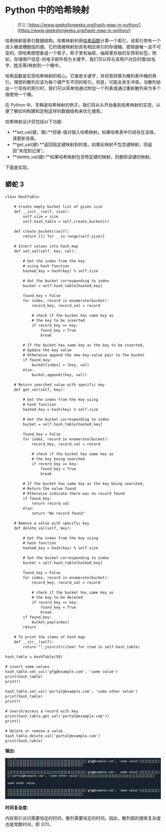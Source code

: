# Python 中的哈希映射

> 原文:[https://www.geeksforgeeks.org/hash-map-in-python/](https://www.geeksforgeeks.org/hash-map-in-python/)

哈希映射是索引数据结构。哈希映射利用[哈希函数](https://www.geeksforgeeks.org/what-are-hash-functions-and-how-to-choose-a-good-hash-function/)计算一个索引，该索引带有一个进入桶或槽数组的键。它的值被映射到具有相应索引的存储桶。密钥是唯一且不可变的。把哈希图想象成一个柜子，柜子里有抽屉，抽屉里存放的东西有标签。例如，存储用户信息-将电子邮件视为关键字，我们可以将与该用户对应的值(如名字、姓氏等)映射到一个桶中。

哈希函数是实现哈希映射的核心。它接收关键字，并将其转换为桶列表中桶的索引。理想的散列应该为每个键产生不同的索引。但是，可能会发生冲突。当散列给出一个现有的索引时，我们可以简单地通过附加一个列表或通过重新散列来为多个值使用一个桶。

在 Python 中，字典是哈希映射的例子。我们将从头开始看到哈希映射的实现，以便了解如何构建和定制这样的数据结构来优化搜索。

哈希映射设计将包括以下功能:

*   **set_val(键，值):**将键-值对插入哈希映射。如果哈希表中已经存在该值，请更新该值。
*   **get_val(键):**返回指定键映射到的值，如果此映射不包含键映射，则返回“未找到记录”。
*   **delete_val(键):**如果哈希映射包含特定键的映射，则删除该键的映射。

下面是实现。

## 蟒蛇 3

```
class HashTable:

    # Create empty bucket list of given size
    def __init__(self, size):
        self.size = size
        self.hash_table = self.create_buckets()

    def create_buckets(self):
        return [[] for _ in range(self.size)]

    # Insert values into hash map
    def set_val(self, key, val):

        # Get the index from the key
        # using hash function
        hashed_key = hash(key) % self.size

        # Get the bucket corresponding to index
        bucket = self.hash_table[hashed_key]

        found_key = False
        for index, record in enumerate(bucket):
            record_key, record_val = record

            # check if the bucket has same key as
            # the key to be inserted
            if record_key == key:
                found_key = True
                break

        # If the bucket has same key as the key to be inserted,
        # Update the key value
        # Otherwise append the new key-value pair to the bucket
        if found_key:
            bucket[index] = (key, val)
        else:
            bucket.append((key, val))

    # Return searched value with specific key
    def get_val(self, key):

        # Get the index from the key using
        # hash function
        hashed_key = hash(key) % self.size

        # Get the bucket corresponding to index
        bucket = self.hash_table[hashed_key]

        found_key = False
        for index, record in enumerate(bucket):
            record_key, record_val = record

            # check if the bucket has same key as 
            # the key being searched
            if record_key == key:
                found_key = True
                break

        # If the bucket has same key as the key being searched,
        # Return the value found
        # Otherwise indicate there was no record found
        if found_key:
            return record_val
        else:
            return "No record found"

    # Remove a value with specific key
    def delete_val(self, key):

        # Get the index from the key using
        # hash function
        hashed_key = hash(key) % self.size

        # Get the bucket corresponding to index
        bucket = self.hash_table[hashed_key]

        found_key = False
        for index, record in enumerate(bucket):
            record_key, record_val = record

            # check if the bucket has same key as
            # the key to be deleted
            if record_key == key:
                found_key = True
                break
        if found_key:
            bucket.pop(index)
        return

    # To print the items of hash map
    def __str__(self):
        return "".join(str(item) for item in self.hash_table)

hash_table = HashTable(50)

# insert some values
hash_table.set_val('gfg@example.com', 'some value')
print(hash_table)
print()

hash_table.set_val('portal@example.com', 'some other value')
print(hash_table)
print()

# search/access a record with key
print(hash_table.get_val('portal@example.com'))
print()

# delete or remove a value
hash_table.delete_val('portal@example.com')
print(hash_table)
```

**输出:**

![](img/32c0a8a29dd436e4b1aa609b3b56d40a.png)

**时间复杂度:**

内存索引访问需要恒定的时间，散列需要恒定的时间。因此，散列图的搜索复杂度也是常数时间，即 O(1)。